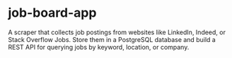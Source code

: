 # job-board-app
 A scraper that collects job postings from websites like LinkedIn, Indeed, or Stack Overflow Jobs. Store them in a PostgreSQL database and build a REST API for querying jobs by keyword, location, or company.

